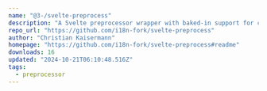 ```yaml
---
name: "@3-/svelte-preprocess"
description: "A Svelte preprocessor wrapper with baked-in support for commonly used preprocessors"
repo_url: "https://github.com/i18n-fork/svelte-preprocess"
author: "Christian Kaisermann"
homepage: "https://github.com/i18n-fork/svelte-preprocess#readme"
downloads: 16
updated: "2024-10-21T06:10:48.516Z"
tags: 
  - preprocessor
---
```

